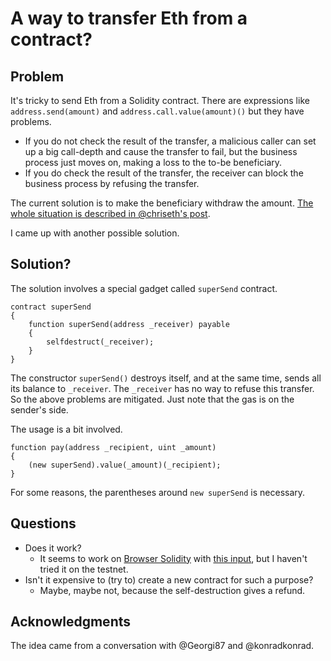 # A way to transfer Eth from a contract?

## Problem

It's tricky to send Eth from a Solidity contract.
There are expressions like `address.send(amount)` and `address.call.value(amount)()` but they have problems.

* If you do not check the result of the transfer, a malicious caller can set up a big call-depth and cause the transfer to fail, but the business process just moves on, making a loss to the to-be beneficiary.
* If you do check the result of the transfer, the receiver can block the business process by refusing the transfer.

The current solution is to make the beneficiary withdraw the amount.  [The whole situation is described in @chriseth's post](https://blog.ethereum.org/2016/06/10/smart-contract-security/).

I came up with another possible solution.

## Solution?

The solution involves a special gadget called `superSend` contract.

```
contract superSend
{
	function superSend(address _receiver) payable
	{
		selfdestruct(_receiver);
	}
}
```
The constructor `superSend()` destroys itself, and at the same time, sends all its balance to `_receiver`.  The `_receiver` has no way to refuse this transfer.  So the above problems are mitigated.  Just note that the gas is on the sender's side.

The usage is a bit involved.
```
function pay(address _recipient, uint _amount)
{
    (new superSend).value(_amount)(_recipient);
}
```
For some reasons, the parentheses around `new superSend` is necessary.

## Questions

* Does it work?
    * It seems to work on [Browser Solidity](https://ethereum.github.io/browser-solidity/#version=soljson-v0.4.1+commit.4fc6fc2c.js) with [this input](https://gist.github.com/anonymous/0674fb275880aebc301304659ad2e1cf), but I haven't tried it on the testnet.
* Isn't it expensive to (try to) create a new contract for such a purpose?
    * Maybe, maybe not, because the self-destruction gives a refund.

## Acknowledgments

The idea came from a conversation with @Georgi87 and @konradkonrad.
